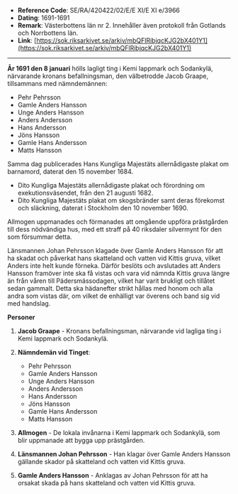 - **Reference Code**: SE/RA/420422/02/E/E XI/E XI e/3966
- **Dating**: 1691-1691
- **Remark**: Västerbottens län nr 2. Innehåller även protokoll från Gotlands och Norrbottens län.
- **Link**: [https://sok.riksarkivet.se/arkiv/mbQFlRibjqcKJG2bX401Y1](https://sok.riksarkivet.se/arkiv/mbQFlRibjqcKJG2bX401Y1)

---

**År 1691 den 8 januari** hölls lagligt ting i Kemi lappmark och Sodankylä, närvarande kronans befallningsman, den välbetrodde Jacob Graape, tillsammans med nämndemännen:

- Pehr Pehrsson
- Gamle Anders Hansson
- Unge Anders Hansson
- Anders Andersson
- Hans Andersson
- Jöns Hansson
- Gamle Hans Andersson
- Matts Hansson

Samma dag publicerades Hans Kungliga Majestäts allernådigaste plakat om barnamord, daterat den 15 november 1684.

- Dito Kungliga Majestäts allernådigaste plakat och förordning om exekutionsväsendet, från den 21 augusti 1682.
- Dito Kungliga Majestäts plakat om skogsbränder samt deras förekomst och släckning, daterat i Stockholm den 10 november 1690.

Allmogen uppmanades och förmanades att omgående uppföra prästgården till dess nödvändiga hus, med ett straff på 40 riksdaler silvermynt för den som försummar detta.

Länsmannen Johan Pehrsson klagade över Gamle Anders Hansson för att ha skadat och påverkat hans skatteland och vatten vid Kittis gruva, vilket Anders inte helt kunde förneka. Därför beslöts och avslutades att Anders Hansson framöver inte ska få vistas och vara vid nämnda Kittis gruva längre än från våren till Pädersmässodagen, vilket har varit brukligt och tillåtet sedan gammalt. Detta ska hädanefter strikt hållas med honom och alla andra som vistas där, om vilket de enhälligt var överens och band sig vid med handslag.

**Personer**

1. **Jacob Graape** - Kronans befallningsman, närvarande vid lagliga ting i Kemi lappmark och Sodankylä.

2. **Nämndemän vid Tinget**:

    - Pehr Pehrsson
    - Gamle Anders Hansson
    - Unge Anders Hansson
    - Anders Andersson
    - Hans Andersson
    - Jöns Hansson
    - Gamle Hans Andersson
    - Matts Hansson

3. **Allmogen** - De lokala invånarna i Kemi lappmark och Sodankylä, som blir uppmanade att bygga upp prästgården.

4. **Länsmannen Johan Pehrsson** - Han klagar över Gamle Anders Hansson gällande skador på skatteland och vatten vid Kittis gruva.

5. **Gamle Anders Hansson** - Anklagas av Johan Pehrsson för att ha orsakat skada på hans skatteland och vatten vid Kittis gruva.
